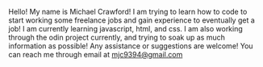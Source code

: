 Hello! My name is Michael Crawford!
I am trying to learn how to code to start working some freelance jobs and gain experience to eventually get a job!
I am currently learning javascript, html, and css.
I am also working through the odin project currently, and trying to soak up as much information as possible!
Any assistance or suggestions are welcome!
You can reach me through email at mjc9394@gmail.com
